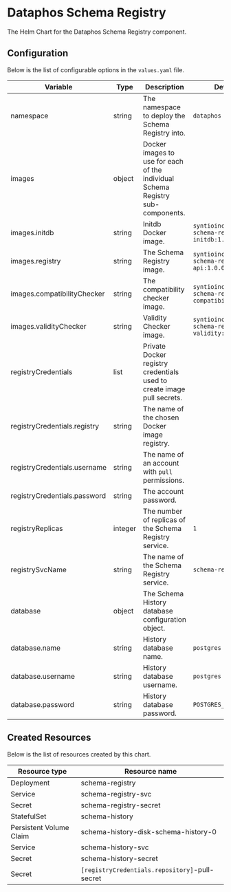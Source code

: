 # Dataphos Schema Registry

The Helm Chart for the Dataphos Schema Registry component.

## Configuration

Below is the list of configurable options in the `values.yaml` file.

| Variable                     | Type    | Description                                                                     | Default                                                  |
| ---------------------------- | ------- | ------------------------------------------------------------------------------- | -------------------------------------------------------- |
| namespace                    | string  | The namespace to deploy the Schema Registry into.                               | `dataphos`                                               |
| images                       | object  | Docker images to use for each of the individual Schema Registry sub-components. |                                                          |
| images.initdb                | string  | Initdb Docker image.                                                            | `syntioinc/dataphos-schema-registry-initdb:1.0.0`        |
| images.registry              | string  | The Schema Registry image.                                                      | `syntioinc/dataphos-schema-registry-api:1.0.0`           |
| images.compatibilityChecker  | string  | The compatibility checker image.                                                | `syntioinc/dataphos-schema-registry-compatibility:1.0.0` |
| images.validityChecker       | string  | Validity Checker image.                                                         | `syntioinc/dataphos-schema-registry-validity:1.0.0`      |
| registryCredentials          | list    | Private Docker registry credentials used to create image pull secrets.          |                                                          |
| registryCredentials.registry | string  | The name of the chosen Docker image registry.                                   |                                                          |
| registryCredentials.username | string  | The name of an account with `pull` permissions.                                 |                                                          |
| registryCredentials.password | string  | The account password.                                                           |                                                          |
| registryReplicas             | integer | The number of replicas of the Schema Registry service.                          | `1`                                                      |
| registrySvcName              | string  | The name of the Schema Registry service.                                        | `schema-registry-svc`                                    |
| database                     | object  | The Schema History database configuration object.                               |                                                          |
| database.name                | string  | History database name.                                                          | `postgres`                                               |
| database.username            | string  | History database username.                                                      | `postgres`                                               |
| database.password            | string  | History database password.                                                      | `POSTGRES_PASSWORD`                                      |

## Created Resources

Below is the list of resources created by this chart.

| Resource type           | Resource name                                  |
| ----------------------- | ---------------------------------------------- |
| Deployment              | schema-registry                                |
| Service                 | schema-registry-svc                            |
| Secret                  | schema-registry-secret                         |
| StatefulSet             | schema-history                                 |
| Persistent Volume Claim | schema-history-disk-schema-history-0           |
| Service                 | schema-history-svc                             |
| Secret                  | schema-history-secret                          |
| Secret                  | `[registryCredentials.repository]`-pull-secret |
